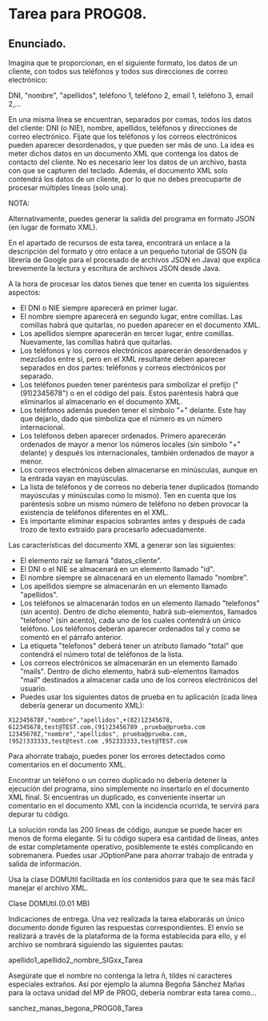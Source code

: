 # Tarea para PROG08.
## Enunciado.
Imagina que te proporcionan, en el siguiente formato, los datos de un cliente, con todos sus teléfonos y todos sus direcciones de correo electrónico:

DNI, "nombre", "apellidos", teléfono 1, teléfono 2, email 1, teléfono 3, email 2,...

En una misma línea se encuentran, separados por comas, todos los datos del cliente: DNI (o NIE), nombre, apellidos, teléfonos y direcciones de correo electrónico. Fijate que los teléfonos y los correos electrónicos pueden aparecer desordenados, y que pueden ser más de uno. La idea es meter dichos datos en un documento XML que contenga los datos de contacto del cliente. No es necesario leer los datos de un archivo, basta con que se capturen del teclado. Además, el documento XML solo contendrá los datos de un cliente, por lo que no debes preocuparte de procesar múltiples líneas (solo una).

NOTA:

Alternativamente, puedes generar la salida del programa en formato JSON (en lugar de formato XML).

En el apartado de recursos de esta tarea, encontrará un enlace a la descripción del formato y otro enlace a un pequeño tutorial de GSON (la librería de Google para el procesado de archivos JSON en Java) que explica brevemente la lectura y escritura de archivos JSON desde Java.

A la hora de procesar los datos tienes que tener en cuenta los siguientes aspectos:

* El DNI o NIE siempre aparecerá en primer lugar.
* El nombre siempre aparecerá en segundo lugar, entre comillas. Las comillas habrá que quitarlas, no pueden aparecer en el documento XML.
* Los apellidos siempre aparecerán en tercer lugar, entre comillas. Nuevamente, las comillas habrá que quitarlas.
* Los teléfonos y los correos electrónicos aparecerán desordenados y mezclados entre sí, pero en el XML resultante deben aparecer separados en dos partes: teléfonos y correos electrónicos por separado.
* Los teléfonos pueden tener paréntesis para simbolizar el prefijo ("(91)2345678") o en el código del país. Estos paréntesis habrá que eliminarlos al almacenarlo en el documento XML.
* Los teléfonos además pueden tener el símbolo "+" delante. Este hay que dejarlo, dado que simboliza que el número es un número internacional.
* Los teléfonos deben aparecer ordenados. Primero aparecerán ordenados de mayor a menor los números locales (sin símbolo "+" delante) y después los internacionales, también ordenados de mayor a menor.
* Los correos electrónicos deben almacenarse en minúsculas, aunque en la entrada vayan en mayúsculas.
* La lista de teléfonos y de correos no debería tener duplicados (tomando mayúsculas y minúsculas como lo mismo). Ten en cuenta que los paréntesis sobre un mismo número de teléfono no deben provocar la existencia de teléfonos diferentes en el XML.
* Es importante eliminar espacios sobrantes antes y después de cada trozo de texto extraído para procesarlo adecuadamente.
  
Las características del documento XML a generar son las siguientes:  
  
* El elemento raíz se llamará "datos_cliente".
* El DNI o el NIE se almacenará en un elemento llamado "id".
* El nombre siempre se almacenará en un elemento llamado "nombre".
* Los apellidos siempre se almacenarán en un elemento llamado "apellidos".
* Los teléfonos se almacenarán todos en un elemento llamado "telefonos" (sin acento). Dentro de dicho elemento, habrá sub-elementos, llamados "telefono" (sin acento), cada uno de los cuales contendrá un único teléfono. Los teléfonos deberán aparecer ordenados tal y como se comentó en el párrafo anterior.
* La etiqueta "telefonos" deberá tener un atributo llamado "total" que contendrá el número total de teléfonos de la lista.
* Los correos electrónicos se almacenarán en un elemento llamado "mails". Dentro de dicho elemento, habrá sub-elementos llamados "mail" destinados a almacenar cada uno de los correos electrónicos del usuario.
* Puedes usar los siguientes datos de prueba en tu aplicación (cada línea debería generar un documento XML):
  
```  
X12345678F,"nombre","apellidos",+(82)12345678, 612345678,test@TEST.com,(91)23456789 ,prueba@prueba.com
12345678Z,"nombre","apellidos", prueba@prueba.com,(952)333333,test@test.com ,952333333,test@TEST.com
```

Para ahorrate trabajo, puedes poner los errores detectados como comentarios en el documento XML.

Encontrar un teléfono o un correo duplicado no debería detener la ejecución del programa, sino simplemente no insertarlo en el documento XML final. Si encuentras un duplicado, es conveniente insertar un comentario en el documento XML con la incidencia ocurrida, te servirá para depurar tu código.

La solución ronda las 200 líneas de código, aunque se puede hacer en menos de forma elegante. Si tu código supera esa cantidad de líneas, antes de estar completamente operativo, posiblemente te estés complicando en sobremanera. Puedes usar JOptionPane para ahorrar trabajo de entrada y salida de información.

Usa la clase DOMUtil facilitada en los contenidos para que te sea más fácil manejar el archivo XML.

Clase DOMUtil.(0.01 MB)

Indicaciones de entrega.
Una vez realizada la tarea elaborarás un único documento donde figuren las respuestas correspondientes. El envío se realizará a través de la plataforma de la forma establecida para ello, y el archivo se nombrará siguiendo las siguientes pautas:

apellido1_apellido2_nombre_SIGxx_Tarea

Asegúrate que el nombre no contenga la letra ñ, tildes ni caracteres especiales extraños. Así por ejemplo la alumna Begoña Sánchez Mañas para la octava unidad del MP de PROG, debería nombrar esta tarea como...

sanchez_manas_begona_PROG08_Tarea

